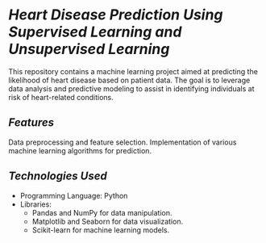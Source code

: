 # *Heart Disease Prediction Using Supervised Learning and Unsupervised Learning*

This repository contains a machine learning project aimed at predicting the likelihood of heart disease based on patient data. The goal is to leverage data analysis and predictive modeling to assist in identifying individuals at risk of heart-related conditions.

## *Features*
Data preprocessing and feature selection.
Implementation of various machine learning algorithms for prediction.

## *Technologies Used*
* Programming Language: Python
* Libraries:
  * Pandas and NumPy for data manipulation.
  * Matplotlib and Seaborn for data visualization.
  * Scikit-learn for machine learning models.

